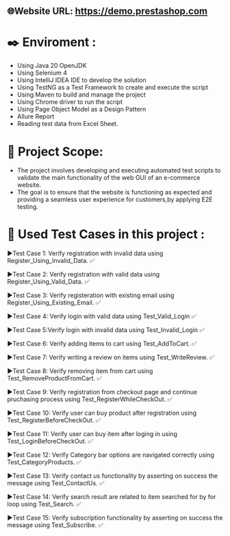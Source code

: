 ## 🌐Website URL: https://demo.prestashop.com
# ✒️ Enviroment :
* Using Java 20 OpenJDK
* Using Selenium 4
* Using IntelliJ IDEA IDE to develop the solution
* Using TestNG as a Test Framework to create and execute the script
* Using Maven to build and manage the project
* Using Chrome driver to run the script
* Using Page Object Model as a Design Pattern
* Allure Report
* Reading test data from Excel Sheet.

# 🔭 Project Scope:
  * The project involves developing and executing automated test scripts to validate the main functionality of the web GUI of an e-commerce website.
  * The goal is to ensure that the website is functioning as expected and providing a seamless user experience for customers,by applying E2E testing.

# 🔬 Used Test Cases in this project :

▶️Test Case 1: Verify registration with invalid data using Register_Using_Invalid_Data. ✅

▶️Test Case 2: Verify registration with valid data using Register_Using_Valid_Data. ✅

▶️Test Case 3: Verify registeration with existing email using Register_Using_Existing_Email. ✅

▶️Test Case 4: Verify login with valid data using Test_Valid_Login ✅

▶️Test Case 5:Verify login with invalid data using Test_Invalid_Login ✅

▶️Test Case 6: Verify adding items to cart using  Test_AddToCart. ✅

▶️Test Case 7: Verify writing a review on items using Test_WriteReview. ✅

▶️Test Case 8: Verify removing item from cart using Test_RemoveProductFromCart. ✅

▶️Test Case 9: Verify registration from checkout page and continue pruchasing process using Test_RegisterWhileCheckOut. ✅

▶️Test Case 10: Verify user can buy product after registration using Test_RegisterBeforeCheckOut. ✅

▶️Test Case 11: Verify user can buy item after loging in using Test_LoginBeforeCheckOut. ✅

▶️Test Case 12: Verify Category bar options are navigated correctly using Test_CategoryProducts. ✅

▶️Test Case 13: Verify contact us functionality by asserting on success the message using Test_ContactUs. ✅

▶️Test Case 14: Verify search result are related to item searched for by for loop using Test_Search. ✅

▶️Test Case 15: Verify subscription functionality by asserting on success the message using Test_Subscribe. ✅
